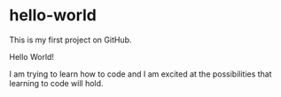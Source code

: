 # hello-world
This is my first project on GitHub.

Hello World!

I am trying to learn how to code and I am excited at the possibilities that learning to code will hold.
